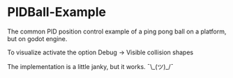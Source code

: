 # PIDBall-Example
The common PID position control example of a ping pong ball on a platform, but on godot engine.

To visualize activate the option Debug -> Visible collision shapes

The implementation is a little janky, but it works. ¯\\_(ツ)\_/¯
